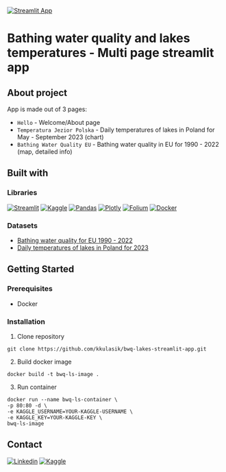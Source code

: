 [![Streamlit App](https://static.streamlit.io/badges/streamlit_badge_black_white.svg)](https://bathing-water.streamlit.app)
# Bathing water quality and lakes temperatures - Multi page streamlit app
## About project
App is made out of 3 pages:
* `Hello` - Welcome/About page
* `Temperatura Jezior Polska` - Daily temperatures of lakes in Poland for May - September 2023 (chart)
* `Bathing Water Quality EU` - Bathing water quality in EU for 1990 - 2022 (map, detailed info) 
## Built with
### Libraries

[![Streamlit](https://img.shields.io/badge/Streamlit-FF4B4B?style=for-the-badge&logo=Streamlit&logoColor=white)](https://streamlit.com)
[![Kaggle](https://img.shields.io/badge/Kaggle-20BEFF?style=for-the-badge&logo=Kaggle&logoColor=white)](https://kaggle.com)
[![Pandas](https://img.shields.io/badge/Pandas-2C2D72?style=for-the-badge&logo=pandas&logoColor=white)](https://pandas.pydata.org/)
[![Plotly](https://img.shields.io/badge/Plotly-239120?style=for-the-badge&logo=plotly&logoColor=white)](https://plotly.com/)
[![Folium](https://img.shields.io/badge/folium-77B829?style=for-the-badge&logo=folium&logoColor=black)](https://python-visualization.github.io/folium/latest/)
[![Docker](https://img.shields.io/badge/Docker-2CA5E0?style=for-the-badge&logo=docker&logoColor=white)](https://docker.com/)

### Datasets

* [Bathing water quality for EU 1990 - 2022](https://www.kaggle.com/datasets/krzysztofkulasik/status-of-bathing-water-europe-union-2008-2022)
* [Daily temperatures of lakes in Poland for 2023](https://www.kaggle.com/datasets/krzysztofkulasik/daily-temperatures-of-lakes-poland)

## Getting Started
### Prerequisites
* Docker
### Installation

1. Clone repository
```shell
git clone https://github.com/kkulasik/bwq-lakes-streamlit-app.git
```

2. Build docker image
```shell
docker build -t bwq-ls-image .
```

3. Run container
```shell
docker run --name bwq-ls-container \
-p 80:80 -d \
-e KAGGLE_USERNAME=YOUR-KAGGLE-USERNAME \
-e KAGGLE_KEY=YOUR-KAGGLE-KEY \
bwq-ls-image
```

## Contact
[![Linkedin](https://img.shields.io/badge/LinkedIn-0077B5?style=for-the-badge&logo=linkedin&logoColor=white)](https://linkedin.com/in/kkulasik)
[![Kaggle](https://img.shields.io/badge/Kaggle-20BEFF?style=for-the-badge&logo=Kaggle&logoColor=white)](https://www.kaggle.com/krzysztofkulasik)
